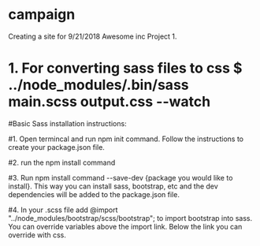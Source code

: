 # campaign
Creating a site for 9/21/2018 Awesome inc Project 1.
# 1. For converting sass files to css $ ../node_modules/.bin/sass main.scss output.css --watch

#Basic Sass installation instructions:

#1. Open termincal and run npm init command. Follow the instructions to create your package.json file.

#2. run the npm install command

#3. Run npm install command --save-dev {package you would like to install}. This way you can install sass, bootstrap, etc and the dev dependencies will be added to the package.json file.

#4. In your .scss file add @import "../node_modules/bootstrap/scss/bootstrap"; to import bootstrap into sass. You can override variables above the import link. Below the link you can override with css.
